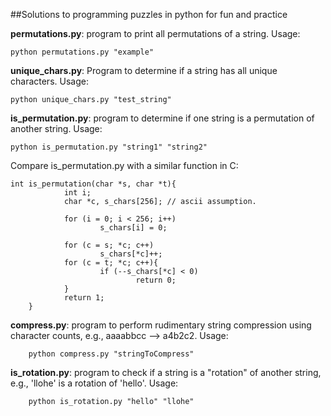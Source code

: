 ##Solutions to programming puzzles in python for fun and practice

**permutations.py**: program to print all permutations of a string. 
Usage:

	python permutations.py "example"

**unique_chars.py**: Program to determine if a string has all unique characters.
Usage:

	python unique_chars.py "test_string"

**is_permutation.py**: program to determine if one string is a permutation of another string. Usage:

	python is_permutation.py "string1" "string2"

Compare is_permutation.py with a similar function in C:
	
	int is_permutation(char *s, char *t){
                int i;
                char *c, s_chars[256]; // ascii assumption.
                
                for (i = 0; i < 256; i++)
                        s_chars[i] = 0;
                
                for (c = s; *c; c++)
                        s_chars[*c]++;
                for (c = t; *c; c++){
                        if (--s_chars[*c] < 0)
                                return 0;
                }
                return 1;        
        }

**compress.py**: program to perform rudimentary string compression using character counts, e.g., 
aaaabbcc --> a4b2c2. Usage:

        python compress.py "stringToCompress"

**is_rotation.py**: program to check if a string is a "rotation" of another string, e.g., 
'llohe' is a rotation of 'hello'. Usage:

        python is_rotation.py "hello" "llohe"

        
